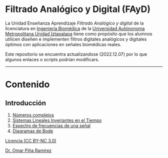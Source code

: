 # Filtrado Analógico y Digital (FAyD)

La Unidad Enseñanza Aprendizaje *Filtrado Analógico y digital* de la licenciatura en [Ingeniería Biomédica](http://die.izt.uam.mx/index.php/ingenieria-biomedica/) de la [Universidad Autónonoma Metropolitana Unidad Iztapalapa](http://www.izt.uam.mx/) tiene como propósito que los alumnos utilicen diseñen e implementen filtros digitales analógicos y digitales óptimos con aplicaciones en señales biomédicas reales.

Este repositorio se encuentra actualizandose (2022.12.07) por lo que algunos enlaces o scripts podrían modificars.

---
# Contenido
## Introducción

1. [Números complejos](src/Introducción/Numeros%20Complejos.ipynb)
1. [Sistemas Lineales Inveriantes en el Tiempo](src/Introducción/Sistemas%20Lineales%20Inveriantes%20en%20el%20Tiempo.ipynb)
1. [Espectro de frecuencias de una señal](src/Introducción/Espectro%20de%20frecuencias%20de%20una%20señal.ipynb)
1. [Diagramas de Bode](src/Introducción/Diagramas%20de%20Bode.ipynb)


[Licencia (CC BY-NC 3.0)](https://creativecommons.org/licenses/by-nc/3.0/)

[Dr. Omar Piña Ramírez](https://www.researchgate.net/profile/Omar_Pina-Ramirez) 
